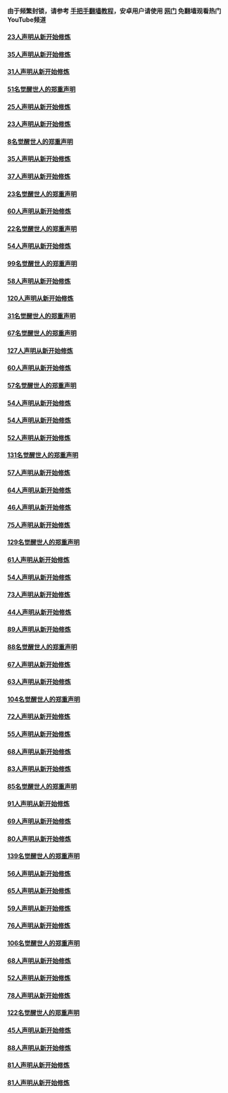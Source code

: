 #### 由于频繁封锁，请参考 [手把手翻墙教程](https://github.com/gfw-breaker/guides/wiki/)，安卓用户请使用 [网门](https://github.com/gfw-breaker/nogfw/blob/master/dl.md?t=02221700) 免翻墙观看热门YouTube频道 

#### [23人声明从新开始修炼](../pages/91/421138.md?t=02221700) 

#### [35人声明从新开始修炼](../pages/91/421122.md?t=02221700) 

#### [31人声明从新开始修炼](../pages/91/421081.md?t=02221700) 

#### [51名觉醒世人的郑重声明](../pages/91/421080.md?t=02221700) 

#### [25人声明从新开始修炼](../pages/91/421020.md?t=02221700) 

#### [23人声明从新开始修炼](../pages/91/420884.md?t=02221700) 

#### [8名觉醒世人的郑重声明](../pages/91/420883.md?t=02221700) 

#### [35人声明从新开始修炼](../pages/91/420809.md?t=02221700) 

#### [37人声明从新开始修炼](../pages/91/420766.md?t=02221700) 

#### [23名觉醒世人的郑重声明](../pages/91/420765.md?t=02221700) 

#### [60人声明从新开始修炼](../pages/91/420727.md?t=02221700) 

#### [22名觉醒世人的郑重声明](../pages/91/420726.md?t=02221700) 

#### [54人声明从新开始修炼](../pages/91/420529.md?t=02221700) 

#### [99名觉醒世人的郑重声明](../pages/91/420528.md?t=02221700) 

#### [58人声明从新开始修炼](../pages/91/420198.md?t=02221700) 

#### [120人声明从新开始修炼](../pages/91/420141.md?t=02221700) 

#### [31名觉醒世人的郑重声明](../pages/91/420197.md?t=02221700) 

#### [67名觉醒世人的郑重声明](../pages/91/420140.md?t=02221700) 

#### [127人声明从新开始修炼](../pages/91/420082.md?t=02221700) 

#### [60人声明从新开始修炼](../pages/91/420081.md?t=02221700) 

#### [57名觉醒世人的郑重声明](../pages/91/420080.md?t=02221700) 

#### [54人声明从新开始修炼](../pages/91/419533.md?t=02221700) 

#### [54人声明从新开始修炼](../pages/91/419532.md?t=02221700) 

#### [52人声明从新开始修炼](../pages/91/419531.md?t=02221700) 

#### [131名觉醒世人的郑重声明](../pages/91/419530.md?t=02221700) 

#### [57人声明从新开始修炼](../pages/91/419430.md?t=02221700) 

#### [64人声明从新开始修炼](../pages/91/419429.md?t=02221700) 

#### [46人声明从新开始修炼](../pages/91/419428.md?t=02221700) 

#### [75人声明从新开始修炼](../pages/91/419427.md?t=02221700) 

#### [129名觉醒世人的郑重声明](../pages/91/419426.md?t=02221700) 

#### [61人声明从新开始修炼](../pages/91/419198.md?t=02221700) 

#### [54人声明从新开始修炼](../pages/91/419197.md?t=02221700) 

#### [73人声明从新开始修炼](../pages/91/419196.md?t=02221700) 

#### [44人声明从新开始修炼](../pages/91/419075.md?t=02221700) 

#### [89人声明从新开始修炼](../pages/91/419074.md?t=02221700) 

#### [88名觉醒世人的郑重声明](../pages/91/419195.md?t=02221700) 

#### [67人声明从新开始修炼](../pages/91/419073.md?t=02221700) 

#### [63人声明从新开始修炼](../pages/91/419072.md?t=02221700) 

#### [104名觉醒世人的郑重声明](../pages/91/419071.md?t=02221700) 

#### [72人声明从新开始修炼](../pages/91/418902.md?t=02221700) 

#### [55人声明从新开始修炼](../pages/91/418901.md?t=02221700) 

#### [68人声明从新开始修炼](../pages/91/418900.md?t=02221700) 

#### [83人声明从新开始修炼](../pages/91/418757.md?t=02221700) 

#### [85名觉醒世人的郑重声明](../pages/91/418899.md?t=02221700) 

#### [91人声明从新开始修炼](../pages/91/418756.md?t=02221700) 

#### [69人声明从新开始修炼](../pages/91/418755.md?t=02221700) 

#### [80人声明从新开始修炼](../pages/91/418754.md?t=02221700) 

#### [139名觉醒世人的郑重声明](../pages/91/418753.md?t=02221700) 

#### [56人声明从新开始修炼](../pages/91/418594.md?t=02221700) 

#### [65人声明从新开始修炼](../pages/91/418593.md?t=02221700) 

#### [59人声明从新开始修炼](../pages/91/418592.md?t=02221700) 

#### [76人声明从新开始修炼](../pages/91/418431.md?t=02221700) 

#### [106名觉醒世人的郑重声明](../pages/91/418591.md?t=02221700) 

#### [68人声明从新开始修炼](../pages/91/418430.md?t=02221700) 

#### [52人声明从新开始修炼](../pages/91/418429.md?t=02221700) 

#### [78人声明从新开始修炼](../pages/91/418428.md?t=02221700) 

#### [122名觉醒世人的郑重声明](../pages/91/418427.md?t=02221700) 

#### [45人声明从新开始修炼](../pages/91/418248.md?t=02221700) 

#### [88人声明从新开始修炼](../pages/91/418247.md?t=02221700) 

#### [81人声明从新开始修炼](../pages/91/418246.md?t=02221700) 

#### [81人声明从新开始修炼](../pages/91/418139.md?t=02221700) 

